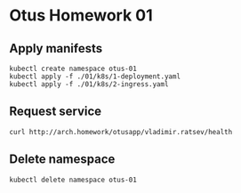 # Otus Homework 01

## Apply manifests

```shell
kubectl create namespace otus-01
kubectl apply -f ./01/k8s/1-deployment.yaml
kubectl apply -f ./01/k8s/2-ingress.yaml
```

## Request service

```shell
curl http://arch.homework/otusapp/vladimir.ratsev/health
```

## Delete namespace

```shell
kubectl delete namespace otus-01
```
